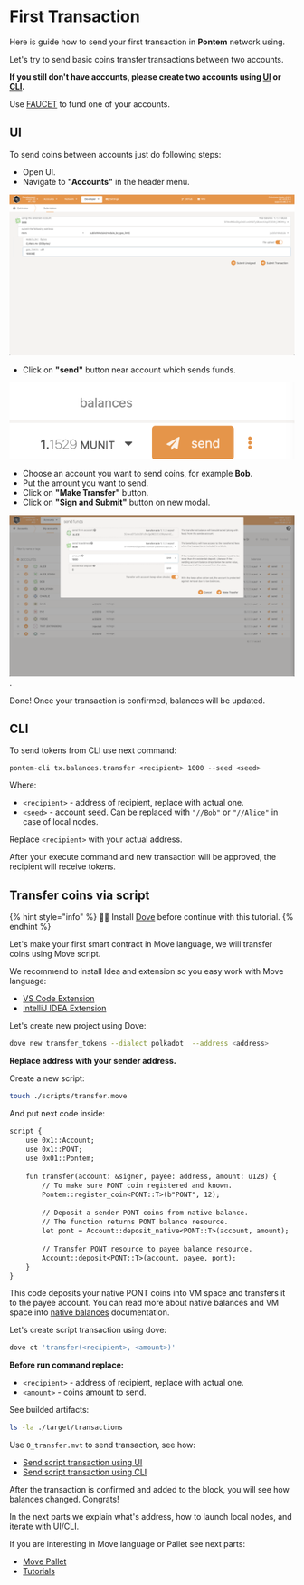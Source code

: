 # First Transaction

Here is guide how to send your first transaction in **Pontem** network using.

Let's try to send basic coins transfer transactions between two accounts.

**If you still don't have accounts, please create two accounts using [UI](./ui.md#account-creation) or [CLI](./cli.md#account-creation).**

Use [FAUCET](https://t.me/pontem_faucet_bot) to fund one of your accounts.

## UI

To send coins between accounts just do following steps:

* Open UI.
* Navigate to **"Accounts"** in the header menu.

![Account](../assets/module.png "Account")

* Click on **"send"** button near account which sends funds.

![Send](../assets/send.png "Send")

* Choose an account you want to send coins, for example **Bob**.
* Put the amount you want to send.
* Click on **"Make Transfer"** button.
* Click on **"Sign and Submit"** button on new modal.

![Send Form](../assets/send_form_1.png "Send Form").

Done! Once your transaction is confirmed, balances will be updated.

## CLI

To send tokens from CLI use next command:

```text
pontem-cli tx.balances.transfer <recipient> 1000 --seed <seed>
```

Where:
* `<recipient>` - address of recipient, replace with actual one.
* `<seed>` - account seed. Can be replaced with `"//Bob"` or `"//Alice"` in case of local nodes. 

Replace `<recipient>` with your actual address.

After your execute command and new transaction will be approved, the recipient will receive tokens.

## Transfer coins via script

{% hint style="info" %}
🧙‍♂️ Install [Dove](../move_vm/compiler_&_toolset.md) before continue with this tutorial.
{% endhint %}

Let's make your first smart contract in Move language, we will transfer coins using Move script.

We recommend to install Idea and extension so you easy work with Move language:

* [VS Code Extension](https://marketplace.visualstudio.com/items?itemName=PontemNetwork.move-language)
* [IntelliJ IDEA Extension](https://plugins.jetbrains.com/plugin/14721-move-language)

Let's create new project using Dove:

```sh
dove new transfer_tokens --dialect polkadot  --address <address>
```

**Replace address with your sender address.**

Create a new script:

```sh
touch ./scripts/transfer.move
```

And put next code inside:

```rustc
script {
    use 0x1::Account;
    use 0x1::PONT;
    use 0x01::Pontem;

    fun transfer(account: &signer, payee: address, amount: u128) {
        // To make sure PONT coin registered and known.
        Pontem::register_coin<PONT::T>(b"PONT", 12);

        // Deposit a sender PONT coins from native balance.
        // The function returns PONT balance resource.
        let pont = Account::deposit_native<PONT::T>(account, amount);

        // Transfer PONT resource to payee balance resource.
        Account::deposit<PONT::T>(account, payee, pont);
    }
}
```

This code deposits your native PONT coins into VM space and transfers it to the payee account. You can read more about native balances and VM space into [native balances](../move_vm/native_balances.md) documentation.

Let's create script transaction using dove:

```sh
dove ct 'transfer(<recipient>, <amount>)'
```

**Before run command replace:**

* `<recipient>` - address of recipient, replace with actual one.
* `<amount>` - coins amount to send.

See builded artifacts:

```sh
ls -la ./target/transactions
```

Use `0_transfer.mvt` to send transaction, see how:

* [Send script transaction using UI](./ui.md#script)
* [Send script transaction using CLI](./cli.md#script)

After the transaction is confirmed and added to the block, you will see how balances changed.
Congrats!

In the next parts we explain what's address, how to launch local nodes, and iterate with UI/CLI.

If you are interesting in Move language or Pallet see next parts:

* [Move Pallet](../move_vm/README.md)
* [Tutorials](../tutorials/access_control.md)
